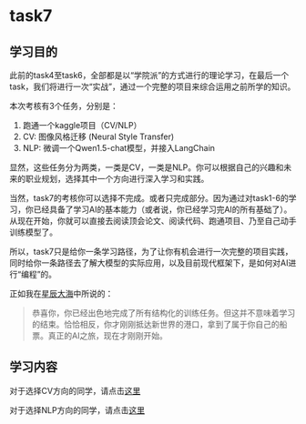 # task7

## 学习目的

此前的task4至task6，全部都是以“学院派”的方式进行的理论学习，在最后一个task，我们将进行一次“实战”，通过一个完整的项目来综合运用之前所学的知识。

本次考核有3个任务，分别是：

1. 跑通一个kaggle项目（CV/NLP）
2. CV: 图像风格迁移 (Neural Style Transfer)
3. NLP: 微调一个Qwen1.5-chat模型，并接入LangChain

显然，这些任务分为两类，一类是CV，一类是NLP。你可以根据自己的兴趣和未来的职业规划，选择其中一个方向进行深入学习和实践。

当然，task7的考核你可以选择不完成。或者只完成部分。因为通过对task1-6的学习，你已经具备了学习AI的基本能力（或者说，你已经学习完AI的所有基础了）。从现在开始，你就可以直接去阅读顶会论文、阅读代码、跑通项目、乃至自己动手训练模型了。

所以，task7只是给你一条学习路径，为了让你有机会进行一次完整的项目实践，同时给你一条路径去了解大模型的实际应用，以及目前现代框架下，是如何对AI进行“编程”的。

正如我在[星辰大海](../the_sea_of_constellations/The_Sea_of_Constellations.md)中所说的：

> 恭喜你，你已经出色地完成了所有结构化的训练任务。但这并不意味着学习的结束。恰恰相反，你才刚刚抵达新世界的港口，拿到了属于你自己的船票。真正的AI之旅，现在才刚刚开始。

## 学习内容

对于选择CV方向的同学，请点击[这里](/tasks/task7/task7_cv.md)

对于选择NLP方向的同学，请点击[这里](/tasks/task7/task7_nlp.md)
